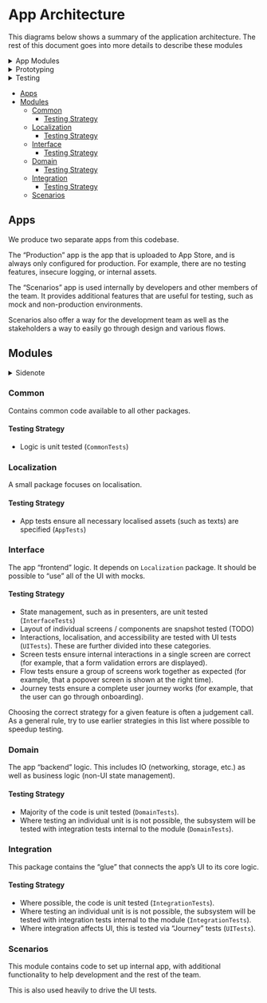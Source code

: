 # App Architecture

This diagrams below shows a summary of the application architecture. The rest of this document goes into more details to describe these modules

<details>
  <summary>App Modules</summary>
  
  The “app” boxes represent an Xcode app target. Each grey box is a Swift module.
  
  ![App Modules](Images/AppModules.png)
  
</details>

<details>
  <summary>Prototyping</summary>
  
  We include prototype code as part of the Scenarios module and make them available in the Scenarios app, with confidence that they will not affect the Production app.
  
  ![Prototyping](Images/Prototyping.png)
  
</details>

<details>
  <summary>Testing</summary>
  
  This diagram summarises the testing for the app.
  
  ![Prototyping](Images/Testing.png)
  
</details>

<!-- START doctoc generated TOC please keep comment here to allow auto update -->
<!-- DON'T EDIT THIS SECTION, INSTEAD RE-RUN doctoc TO UPDATE -->


- [Apps](#apps)
- [Modules](#modules)
  - [Common](#common)
    - [Testing Strategy](#testing-strategy)
  - [Localization](#localization)
    - [Testing Strategy](#testing-strategy-1)
  - [Interface](#interface)
    - [Testing Strategy](#testing-strategy-2)
  - [Domain](#domain)
    - [Testing Strategy](#testing-strategy-3)
  - [Integration](#integration)
    - [Testing Strategy](#testing-strategy-4)
  - [Scenarios](#scenarios)

<!-- END doctoc generated TOC please keep comment here to allow auto update -->

## Apps

We produce two separate apps from this codebase.

The “Production” app is the app that is uploaded to App Store, and is always only configured for production. For example, there are no testing features, insecure logging, or internal assets.

The “Scenarios” app is used internally by developers and other members of the team. It provides additional features that are useful for testing, such as mock and non-production environments.

Scenarios also offer a way for the development team as well as the stakeholders a way to easily go through design and various flows.

## Modules

<details>
  <summary>Sidenote</summary>
  
Currently there is one violation of the separation of the modules. Specifically, `Domain` module has a dependency on `Localisation`.

We consider this an acceptable as it does not stop us from providing the level of testing we need. However, we aim to fix this and return to the target architecture when possible.
  
</details>

### Common

Contains common code available to all other packages.

#### Testing Strategy

* Logic is unit tested (`CommonTests`)

### Localization

A small package focuses on localisation.

#### Testing Strategy

* App tests ensure all necessary localised assets (such as texts) are specified (`AppTests`)

### Interface

The app “frontend” logic. It depends on `Localization` package. It should be possible to “use” all of the UI  with mocks.

#### Testing Strategy

* State management, such as in presenters, are unit tested (`InterfaceTests`)
* Layout of individual screens / components are snapshot tested (TODO)
* Interactions, localisation, and accessibility are tested with UI tests (`UITests`). These are further divided into these categories.
 * Screen tests ensure internal interactions in a single screen are correct (for example, that a form validation errors are displayed).
 * Flow tests ensure a group of screens work together as expected (for example, that a popover screen is shown at the right time).
 * Journey tests ensure a complete user journey works (for example, that the user can go through onboarding).
 
Choosing the correct strategy for a given feature is often a judgement call. As a general rule, try to use earlier strategies in this list where possible to speedup testing.

### Domain

The app “backend” logic. This includes IO (networking, storage, etc.) as well as business logic (non-UI state management).

#### Testing Strategy

* Majority of the code is unit tested (`DomainTests`).
* Where testing an individual unit is is not possible, the subsystem will be tested with integration tests internal to the module (`DomainTests`).

### Integration

This package contains the “glue” that connects the app’s UI to its core logic.

#### Testing Strategy

* Where possible, the code is unit tested (`IntegrationTests`).
* Where testing an individual unit is is not possible, the subsystem will be tested with integration tests internal to the module (`IntegrationTests`).
* Where integration affects UI, this is tested via “Journey” tests (`UITests`).

### Scenarios

This module contains code to set up internal app, with additional functionality to help development and the rest of the team.

This is also used heavily to drive the UI tests.
